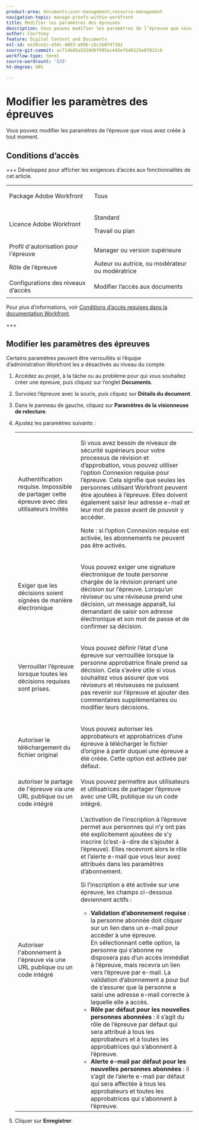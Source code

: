 ```yaml
---
product-area: documents;user-management;resource-management
navigation-topic: manage-proofs-within-workfront
title: Modifier les paramètres des épreuves
description: Vous pouvez modifier les paramètres de l’épreuve que vous avez créée à tout moment.
author: Courtney
feature: Digital Content and Documents
exl-id: ee30ce2c-e3dc-4863-a69b-cbc1b8747362
source-git-commit: ac714bd5a5259d6f995ac445efbd0125e07022cb
workflow-type: tm+mt
source-wordcount: '533'
ht-degree: 98%

---
```


# Modifier les paramètres des épreuves

Vous pouvez modifier les paramètres de l’épreuve que vous avez créée à tout moment.

## Conditions d’accès

+++ Développez pour afficher les exigences d’accès aux fonctionnalités de cet article.

<table style="table-layout:auto"> 
 <col> 
 <col> 
 <tbody> 
  <tr> 
   <td role="rowheader">Package Adobe Workfront</td> 
   <td> <p>Tous</p> </td> 
  </tr> 
  <tr> 
   <td role="rowheader">Licence Adobe Workfront</td> 
   <td> 
   <p>Standard</p>
   <p>Travail ou plan</p>
   </td> 
  </tr> 
  <tr> 
   <td role="rowheader">Profil d'autorisation pour l'épreuve </td> 
   <td>Manager ou version supérieure</td> 
  </tr> 
  <tr> 
   <td role="rowheader">Rôle de l’épreuve</td> 
   <td>Auteur ou autrice, ou modérateur ou modératrice</td> 
  </tr> 
  <tr> 
   <td role="rowheader">Configurations des niveaux d’accès</td> 
   <td> <p>Modifier l’accès aux documents</p></td> 
  </tr> 
 </tbody> 
</table>

Pour plus d’informations, voir [Conditions d’accès requises dans la documentation Workfront](/help/quicksilver/administration-and-setup/add-users/access-levels-and-object-permissions/access-level-requirements-in-documentation.md).

+++

## Modifier les paramètres des épreuves

Certains paramètres peuvent être verrouillés si l’équipe d’administration Workfront les a désactivés au niveau du compte.

1. Accédez au projet, à la tâche ou au problème pour qui vous souhaitez créer une épreuve, puis cliquez sur l’onglet **Documents**.
1. Survolez l’épreuve avec la souris, puis cliquez sur **Détails du document**.
1. Dans le panneau de gauche, cliquez sur **Paramètres de la visionneuse de relecture**.
1. Ajustez les paramètres suivants :

   <table style="table-layout:auto"> 
    <col> 
    <col> 
    <tbody> 
     <tr> 
      <td role="rowheader">Authentification requise. Impossible de partager cette épreuve avec des utilisateurs invités</td> 
      <td> <p>Si vous avez besoin de niveaux de sécurité supérieurs pour votre processus de révision et d’approbation, vous pouvez utiliser l’option Connexion requise pour l’épreuve. Cela signifie que seules les personnes utilisant Workfront peuvent être ajoutées à l’épreuve. Elles doivent également saisir leur adresse e-mail et leur mot de passe avant de pouvoir y accéder.</p> <p>Note : <em style="font-style: normal;">si l’option Connexion requise est activée, les abonnements ne peuvent pas être activés.</em> </p> </td> 
     </tr> 
     <tr> 
      <td role="rowheader">Exiger que les décisions soient signées de manière électronique</td> 
      <td> <p>Vous pouvez exiger une signature électronique de toute personne chargée de la révision prenant une décision sur l’épreuve. Lorsqu’un réviseur ou une réviseuse prend une décision, un message apparaît, lui demandant de saisir son adresse électronique et son mot de passe et de confirmer sa décision.</p> </td> 
     </tr> 
     <tr> 
      <td role="rowheader">Verrouiller l’épreuve lorsque toutes les décisions requises sont prises.</td> 
      <td> <p>Vous pouvez définir l’état d’une épreuve sur verrouillée lorsque la personne approbatrice finale prend sa décision. Cela s’avère utile si vous souhaitez vous assurer que vos réviseurs et réviseuses ne puissent pas revenir sur l’épreuve et ajouter des commentaires supplémentaires ou modifier leurs décisions.</p> </td> 
     </tr> 
     <tr> 
      <td role="rowheader">Autoriser le téléchargement du fichier original</td> 
      <td> <p>Vous pouvez autoriser les approbateurs et approbatrices d’une épreuve à télécharger le fichier d’origine à partir duquel une épreuve a été créée. Cette option est activée par défaut.</p> </td> 
     </tr> 
     <tr> 
      <td role="rowheader">autoriser le partage de l'épreuve via une URL publique ou un code intégré</td> 
      <td>Vous pouvez permettre aux utilisateurs et utilisatrices de partager l’épreuve avec une URL publique ou un code intégré. </td> 
     </tr> 
     <tr> 
      <td role="rowheader">Autoriser l'abonnement à l'épreuve via une URL publique ou un code intégré</td> 
      <td> <p>L’activation de l’inscription à l’épreuve permet aux personnes qui n’y ont pas été explicitement ajoutées de s’y inscrire (c’est-à-dire de s’ajouter à l’épreuve). Elles recevront alors le rôle et l’alerte e-mail que vous leur avez attribués dans les paramètres d’abonnement.</p> <p>Si l’inscription a été activée sur une épreuve, les champs ci-dessous deviennent actifs :</p> 
       <ul> 
        <li><strong>Validation d’abonnement requise</strong> : la personne abonnée doit cliquer sur un lien dans un e-mail pour accéder à une épreuve.<br> En sélectionnant cette option, la personne qui s’abonne ne disposera pas d’un accès immédiat à l’épreuve, mais recevra un lien vers l’épreuve par e-mail. La validation d’abonnement a pour but de s’assurer que la personne a saisi une adresse e-mail correcte à laquelle elle a accès.</li> 
        <li><strong>Rôle par défaut pour les nouvelles personnes abonnées</strong> : il s’agit du rôle de l’épreuve par défaut qui sera attribué à tous les approbateurs et à toutes les approbatrices qui s’abonnent à l’épreuve.</li> 
        <li><strong>Alerte e-mail par défaut pour les nouvelles personnes abonnées</strong> : il s’agit de l’alerte e-mail par défaut qui sera affectée à tous les approbateurs et toutes les approbatrices qui s’abonnent à l’épreuve.</li> 
       </ul> </td> 
     </tr> 
    </tbody> 
   </table>

1. Cliquer sur **Enregistrer**.

 
